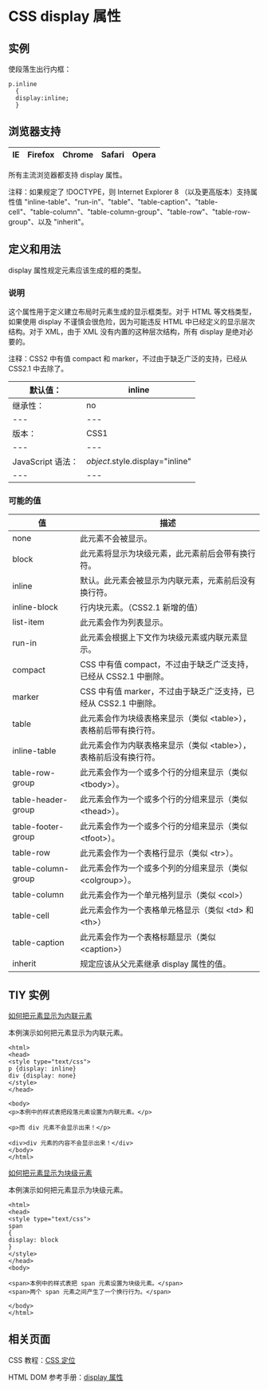 # CSS display 属性



## 实例

使段落生出行内框：

```
p.inline
  {
  display:inline;
  }

```

## 浏览器支持

| IE | Firefox | Chrome | Safari | Opera |
| --- | --- | --- | --- | --- |

所有主流浏览器都支持 display 属性。

注释：如果规定了 !DOCTYPE，则 Internet Explorer 8 （以及更高版本）支持属性值 "inline-table"、"run-in"、"table"、"table-caption"、"table-cell"、"table-column"、"table-column-group"、"table-row"、"table-row-group"、以及 "inherit"。

## 定义和用法

display 属性规定元素应该生成的框的类型。

### 说明

这个属性用于定义建立布局时元素生成的显示框类型。对于 HTML 等文档类型，如果使用 display 不谨慎会很危险，因为可能违反 HTML 中已经定义的显示层次结构。对于 XML，由于 XML 没有内置的这种层次结构，所有 display 是绝对必要的。

注释：CSS2 中有值 compact 和 marker，不过由于缺乏广泛的支持，已经从 CSS2.1 中去除了。

| 默认值： | inline |
| --- | --- |
| 继承性： | no |
| --- | --- |
| 版本： | CSS1 |
| --- | --- |
| JavaScript 语法： | _object_.style.display="inline" |
| --- | --- |

### 可能的值

| 值 | 描述 |
| --- | --- |
| none | 此元素不会被显示。 |
| block | 此元素将显示为块级元素，此元素前后会带有换行符。 |
| inline | 默认。此元素会被显示为内联元素，元素前后没有换行符。 |
| inline-block | 行内块元素。（CSS2.1 新增的值） |
| list-item | 此元素会作为列表显示。 |
| run-in | 此元素会根据上下文作为块级元素或内联元素显示。 |
| compact | CSS 中有值 compact，不过由于缺乏广泛支持，已经从 CSS2.1 中删除。 |
| marker | CSS 中有值 marker，不过由于缺乏广泛支持，已经从 CSS2.1 中删除。 |
| table | 此元素会作为块级表格来显示（类似 &lt;table&gt;），表格前后带有换行符。 |
| inline-table | 此元素会作为内联表格来显示（类似 &lt;table&gt;），表格前后没有换行符。 |
| table-row-group | 此元素会作为一个或多个行的分组来显示（类似 &lt;tbody&gt;）。 |
| table-header-group | 此元素会作为一个或多个行的分组来显示（类似 &lt;thead&gt;）。 |
| table-footer-group | 此元素会作为一个或多个行的分组来显示（类似 &lt;tfoot&gt;）。 |
| table-row | 此元素会作为一个表格行显示（类似 &lt;tr&gt;）。 |
| table-column-group | 此元素会作为一个或多个列的分组来显示（类似 &lt;colgroup&gt;）。 |
| table-column | 此元素会作为一个单元格列显示（类似 &lt;col&gt;） |
| table-cell | 此元素会作为一个表格单元格显示（类似 &lt;td&gt; 和 &lt;th&gt;） |
| table-caption | 此元素会作为一个表格标题显示（类似 &lt;caption&gt;） |
| inherit | 规定应该从父元素继承 display 属性的值。 |

## TIY 实例

[如何把元素显示为内联元素](/tiy/t.asp?f=csse_display)

本例演示如何把元素显示为内联元素。

```
<html>
<head>
<style type="text/css">
p {display: inline}
div {display: none}
</style>
</head>

<body>
<p>本例中的样式表把段落元素设置为内联元素。</p>

<p>而 div 元素不会显示出来！</p>

<div>div 元素的内容不会显示出来！</div>
</body>
</html>

```

[如何把元素显示为块级元素](/tiy/t.asp?f=csse_display_block)

本例演示如何把元素显示为块级元素。

```
<html>
<head>
<style type="text/css">
span
{
display: block
}
</style>
</head>
<body>

<span>本例中的样式表把 span 元素设置为块级元素。</span>
<span>两个 span 元素之间产生了一个换行行为。</span>

</body>
</html>

```

## 相关页面

CSS 教程：[CSS 定位](/css/css_positioning.asp "CSS 定位 (Positioning)")

HTML DOM 参考手册：[display 属性](/jsref/prop_style_display.asp "HTML DOM display 属性")



